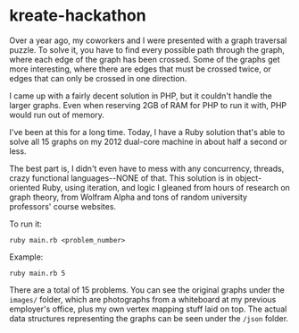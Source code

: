 # kreate-hackathon

Over a year ago, my coworkers and I were presented with a graph traversal puzzle. To solve it, you have to find every possible path through the graph, where each edge of the graph has been crossed. Some of the graphs get more interesting, where there are edges that must be crossed twice, or edges that can only be crossed in one direction.

I came up with a fairly decent solution in PHP, but it couldn't handle the larger graphs. Even when reserving 2GB of RAM for PHP to run it with, PHP would run out of memory.

I've been at this for a long time. Today, I have a Ruby solution that's able to solve all 15 graphs on my 2012 dual-core machine in about half a second or less.

The best part is, I didn't even have to mess with any concurrency, threads, crazy functional languages--NONE of that. This solution is in object-oriented Ruby, using iteration, and logic I gleaned from hours of research on graph theory, from Wolfram Alpha and tons of random university professors' course websites.

To run it:

    ruby main.rb <problem_number>

Example:

    ruby main.rb 5

There are a total of 15 problems. You can see the original graphs under the `images/` folder, which are photographs from a whiteboard at my previous employer's office, plus my own vertex mapping stuff laid on top. The actual data structures representing the graphs can be seen under the `/json` folder.
